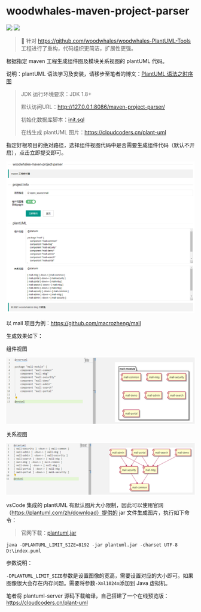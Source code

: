 # woodwhales-maven-project-parser

[![](https://img.shields.io/badge/Author-woodwhales-green.svg)](https://woodwhales.cn/) ![](https://img.shields.io/badge/License-GPL%203.0-orange.svg)

> :rocket: 针对 https://github.com/woodwhales/woodwhales-PlantUML-Tools 工程进行了重构，代码组织更简洁，扩展性更强。

根据指定 maven 工程生成组件图及模块关系视图的 plantUML 代码。

说明：plantUML 语法学习及安装，请移步至笔者的博文：[PlantUML 语法之时序图](https://woodwhales.cn/2019/01/13/017/)

> JDK 运行环境要求：JDK 1.8+
>
> 默认访问URL：http://127.0.0.1:8086/maven-project-parser/
> 
> 初始化数据库脚本：[init.sql](doc/db/init.sql)
>
> 在线生成 plantUML 图片：https://cloudcoders.cn/plant-uml

指定好根项目的绝对路径，选择组件视图代码中是否需要生成组件代码（默认不开启），点击立即提交即可。

![](doc/images/01.png)

以 mall 项目为例：https://github.com/macrozheng/mall

生成效果如下：

组件视图

![](doc/images/02.png)

关系视图

![](doc/images/03.png)

vsCode 集成的 plantUML 有默认图片大小限制，因此可以使用官网（https://plantuml.com/zh/download）提供的 jar 文件生成图片，执行如下命令：

> 官网下载：[plantuml.jar](http://sourceforge.net/projects/plantuml/files/plantuml.jar/download)

```shell
java -DPLANTUML_LIMIT_SIZE=8192 -jar plantuml.jar -charset UTF-8 D:\index.puml
```

参数说明：

`-DPLANTUML_LIMIT_SIZE`参数是设置图像的宽高，需要设置对应的大小即可。如果图像很大会存在内存问题。需要将参数`-Xml1024m`添加到 Java 虚拟机。

笔者将 plantuml-server 源码下载编译，自己搭建了一个在线预览版：https://cloudcoders.cn/plant-uml